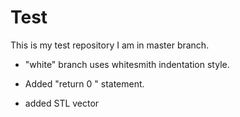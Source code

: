 Test
====

This is my test repository
I am in master branch.

- "white" branch uses whitesmith indentation style.

- Added "return 0 " statement.

- added STL vector

